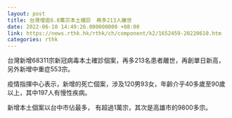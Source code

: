```yaml
---
layout: post
title: 台灣增逾6.8萬宗本土確診　再多213人離世
date: 2022-06-10 14:49:26.000000000 +08:00
link: https://news.rthk.hk/rthk/ch/component/k2/1652459-20220610.htm
categories: rthk
---
```


台灣新增68311宗新冠病毒本土確診個案，再多213名患者離世，再創單日新高，另外新增中重症553宗。

疫情指揮中心表示，新增的死亡個案，涉及120男93女，年齡介乎40多歲至90歲以上，其中197人有慢性疾病。

新增本土個案以台中市佔最多， 有超過1萬宗，其次是高雄市的9800多宗。
